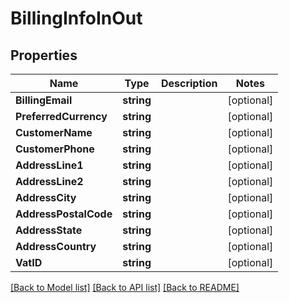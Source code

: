 # BillingInfoInOut

## Properties
Name | Type | Description | Notes
------------ | ------------- | ------------- | -------------
**BillingEmail** | **string** |  | [optional] 
**PreferredCurrency** | **string** |  | [optional] 
**CustomerName** | **string** |  | [optional] 
**CustomerPhone** | **string** |  | [optional] 
**AddressLine1** | **string** |  | [optional] 
**AddressLine2** | **string** |  | [optional] 
**AddressCity** | **string** |  | [optional] 
**AddressPostalCode** | **string** |  | [optional] 
**AddressState** | **string** |  | [optional] 
**AddressCountry** | **string** |  | [optional] 
**VatID** | **string** |  | [optional] 

[[Back to Model list]](../README.md#documentation-for-models) [[Back to API list]](../README.md#documentation-for-api-endpoints) [[Back to README]](../README.md)


